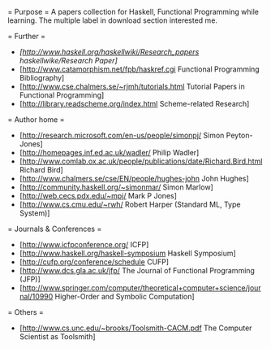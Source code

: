 = Purpose =
A papers collection for Haskell, Functional Programming while learning.
The multiple label in download section interested me.

= Further =
  * *[http://www.haskell.org/haskellwiki/Research_papers haskellwike/Research Paper]*
  * [http://www.catamorphism.net/fpb/haskref.cgi Functional Programming Bibliography]
  * [http://www.cse.chalmers.se/~rjmh/tutorials.html Tutorial Papers in Functional Programming]
  * [http://library.readscheme.org/index.html Scheme-related Research]

= Author home =
  * [http://research.microsoft.com/en-us/people/simonpj/ Simon Peyton-Jones]
  * [http://homepages.inf.ed.ac.uk/wadler/ Philip Wadler]
  * [http://www.comlab.ox.ac.uk/people/publications/date/Richard.Bird.html Richard Bird]
  * [http://www.chalmers.se/cse/EN/people/hughes-john John Hughes]
  * [http://community.haskell.org/~simonmar/ Simon Marlow]
  * [http://web.cecs.pdx.edu/~mpj/ Mark P Jones]
  * [http://www.cs.cmu.edu/~rwh/ Robert Harper (Standard ML, Type System)]

= Journals & Conferences =
  * [http://www.icfpconference.org/ ICFP]
  * [http://www.haskell.org/haskell-symposium Haskell Symposium]
  * [http://cufp.org/conference/schedule CUFP]
  * [http://www.dcs.gla.ac.uk/jfp/ The Journal of Functional Programming (JFP)]
  * [http://www.springer.com/computer/theoretical+computer+science/journal/10990 Higher-Order and Symbolic Computation]


= Others =
  * [http://www.cs.unc.edu/~brooks/Toolsmith-CACM.pdf The Computer Scientist as Toolsmith]
